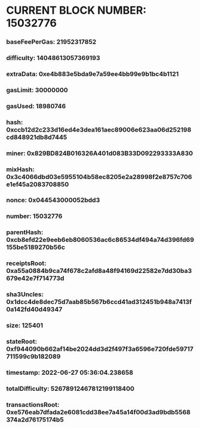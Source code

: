 # CURRENT BLOCK NUMBER: 15032776

### baseFeePerGas: 21952317852
### difficulty: 14048613057369193
### extraData: 0xe4b883e5bda9e7a59ee4bb99e9b1bc4b1121
### gasLimit: 30000000
### gasUsed: 18980746
### hash: 0xccb12d2c233d16ed4e3dea161aec89006e623aa06d252198cd848921db8d7445
### miner: 0x829BD824B016326A401d083B33D092293333A830
### mixHash: 0x3c4066dbd03e5955104b58ec8205e2a28998f2e8757c706e1ef45a2083708850
### nonce: 0x044543000052bdd3
### number: 15032776
### parentHash: 0xcb8efd22e9eeb6eb8060536ac6c86534df494a74d396fd69155be5189270b56c
### receiptsRoot: 0xa55a0884b9ca74f678c2afd8a48f94169d22582e7dd30ba3679e42e7f714773d
### sha3Uncles: 0x1dcc4de8dec75d7aab85b567b6ccd41ad312451b948a7413f0a142fd40d49347
### size: 125401
### stateRoot: 0xf944090b662af14be2024dd3d2f497f3a6596e720fde59717711599c9b182089
### timestamp: 2022-06-27 05:36:04.238658
### totalDifficulty: 52678912467812199118400
### transactionsRoot: 0xe576eab7dfada2e6081cdd38ee7a45a14f00d3ad9bdb5568374a2d76175174b5
